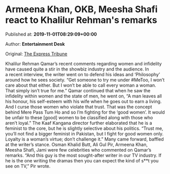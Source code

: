 
# Armeena Khan, OKB, Meesha Shafi react to Khalilur Rehman's remarks

Published at: **2019-11-01T08:29:09+00:00**

Author: **Entertainment Desk**

Original: [The Express Tribune](https://tribune.com.pk/story/2091354/4-armeena-khan-okb-meesha-shafi-react-khalilur-rehmans-remarks/)

Khalilur Rehman Qamar’s recent comments regarding women and infidelity have caused quite a stir in the showbiz industry and the audience.
In a recent interview, the writer went on to defend his ideas and ‘Philosophy’ around how he sees society.
“Get someone to try me under #MeToo, I won’t care about that either. But I won’t be able to call every woman a woman. That simply isn’t true for me.”
Qamar continued that when he saw the infidelity within women and the state of men, he went on, “A man leaves all his honour, his self-esteem with his wife when he goes out to earn a living. And I curse those women who violate that trust. That was the concept behind Mere Pass Tum Ho and so I’m fighting for the ‘good women’. It would be unfair to these [good] women to be classified along with those who aren’t loyal.”
The Kaaf Kangana director further elaborated that he is a feminist to the core, but he is slightly selective about his politics.
“Trust me, you’ll not find a bigger feminist in Pakistan, but I fight for good women only. Loyalty is a woman’s virtue; don’t challenge it.”
Many came forward, baffled at the writer’s stance. Osman Khalid Butt, Ali Gul Pir, Armeena Khan, Meesha Shafi, Jami were few celebrities who commented on Qamar’s remarks.
“And this guy is the most sought-after writer in our TV industry. If he is the one writing the dramas then you can expect the kind of s**t you see on TV,” Pir wrote.
